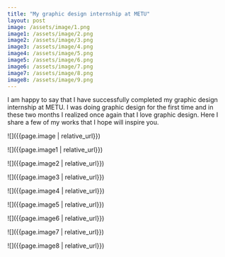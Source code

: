 ```yaml
---
title: "My graphic design internship at METU"
layout: post
image: /assets/image/1.png
image1: /assets/image/2.png
image2: /assets/image/3.png
image3: /assets/image/4.png
image4: /assets/image/5.png
image5: /assets/image/6.png
image6: /assets/image/7.png
image7: /assets/image/8.png
image8: /assets/image/9.png
---
```


I am happy to say that I have successfully completed my graphic design internship at METU. I was doing graphic design for the first time and in these two months I realized once again that I love graphic design. Here I share a few of my works that I hope will inspire you.



![]({{page.image | relative_url}})

![]({{page.image1 | relative_url}})

![]({{page.image2 | relative_url}})

![]({{page.image3 | relative_url}})

![]({{page.image4 | relative_url}})

![]({{page.image5 | relative_url}})

![]({{page.image6 | relative_url}})

![]({{page.image7 | relative_url}})

![]({{page.image8 | relative_url}})
